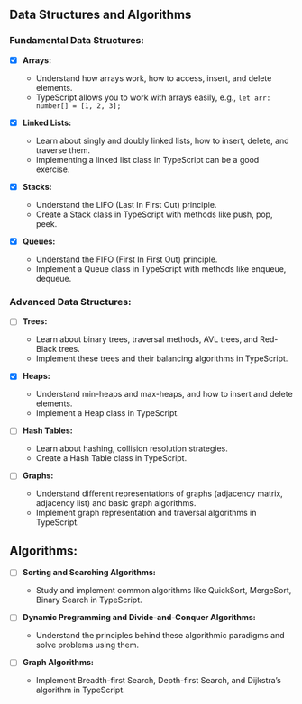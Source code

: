## Data Structures and Algorithms

### Fundamental Data Structures:

- [x] **Arrays:**

  - Understand how arrays work, how to access, insert, and delete elements.
  - TypeScript allows you to work with arrays easily, e.g., `let arr: number[] = [1, 2, 3];`

- [x] **Linked Lists:**

  - Learn about singly and doubly linked lists, how to insert, delete, and traverse them.
  - Implementing a linked list class in TypeScript can be a good exercise.

- [x] **Stacks:**

  - Understand the LIFO (Last In First Out) principle.
  - Create a Stack class in TypeScript with methods like push, pop, peek.

- [x] **Queues:**
  - Understand the FIFO (First In First Out) principle.
  - Implement a Queue class in TypeScript with methods like enqueue, dequeue.

### Advanced Data Structures:

- [ ] **Trees:**

  - Learn about binary trees, traversal methods, AVL trees, and Red-Black trees.
  - Implement these trees and their balancing algorithms in TypeScript.

- [x] **Heaps:**

  - Understand min-heaps and max-heaps, and how to insert and delete elements.
  - Implement a Heap class in TypeScript.

- [ ] **Hash Tables:**

  - Learn about hashing, collision resolution strategies.
  - Create a Hash Table class in TypeScript.

- [ ] **Graphs:**
  - Understand different representations of graphs (adjacency matrix, adjacency list) and basic graph algorithms.
  - Implement graph representation and traversal algorithms in TypeScript.

## Algorithms:

- [ ] **Sorting and Searching Algorithms:**

  - Study and implement common algorithms like QuickSort, MergeSort, Binary Search in TypeScript.

- [ ] **Dynamic Programming and Divide-and-Conquer Algorithms:**
  - Understand the principles behind these algorithmic paradigms and solve problems using them.
- [ ] **Graph Algorithms:**
  - Implement Breadth-first Search, Depth-first Search, and Dijkstra’s algorithm in TypeScript.
